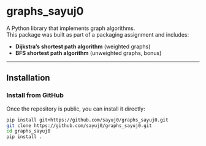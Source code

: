 # graphs_sayuj0

A Python library that implements graph algorithms.  
This package was built as part of a packaging assignment and includes:

- **Dijkstra’s shortest path algorithm** (weighted graphs)
- **BFS shortest path algorithm** (unweighted graphs, bonus)

---

## Installation

### Install from GitHub
Once the repository is public, you can install it directly:

```bash
pip install git+https://github.com/sayuj0/graphs_sayuj0.git
git clone https://github.com/sayuj0/graphs_sayuj0.git
cd graphs_sayuj0
pip install .
```

